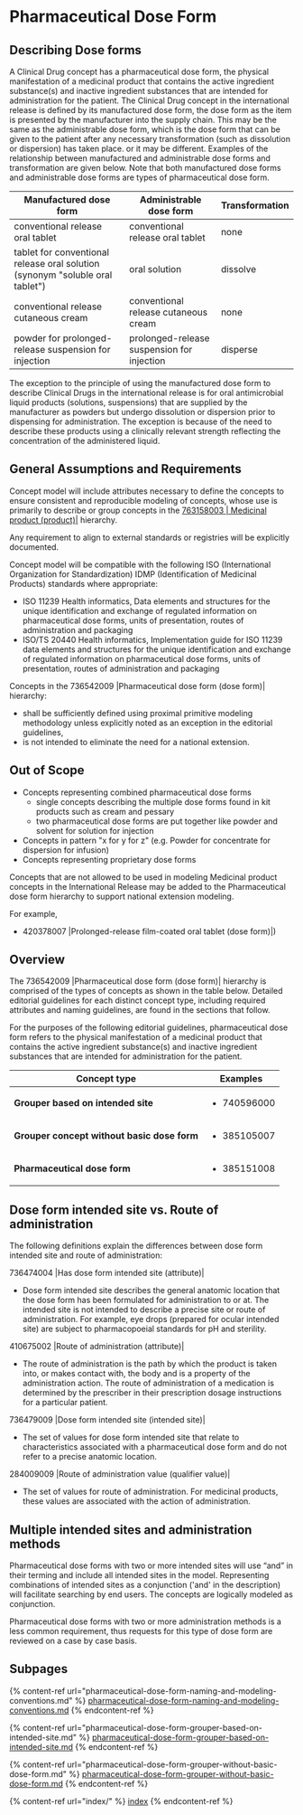 # Pharmaceutical Dose Form

## Describing Dose forms

A Clinical Drug concept has a pharmaceutical dose form, the physical manifestation of a medicinal product that contains the active ingredient substance(s) and inactive ingredient substances that are intended for administration for the patient. The Clinical Drug concept in the international release is defined by its manufactured dose form, the dose form as the item is presented by the manufacturer into the supply chain. This may be the same as the administrable dose form, which is the dose form that can be given to the patient after any necessary transformation (such as dissolution or dispersion) has taken place. or it may be different. Examples of the relationship between manufactured and administrable dose forms and transformation are given below. Note that both manufactured dose forms and administrable dose forms are types of pharmaceutical dose form.

| Manufactured dose form                                                        | Administrable dose form                    | Transformation |
| ----------------------------------------------------------------------------- | ------------------------------------------ | -------------- |
| conventional release oral tablet                                              | conventional release oral tablet           | none           |
| tablet for conventional release oral solution (synonym "soluble oral tablet") | oral solution                              | dissolve       |
| conventional release cutaneous cream                                          | conventional release cutaneous cream       | none           |
| powder for prolonged-release suspension for injection                         | prolonged-release suspension for injection | disperse       |

The exception to the principle of using the manufactured dose form to describe Clinical Drugs in the international release is for oral antimicrobial liquid products (solutions, suspensions) that are supplied by the manufacturer as powders but undergo dissolution or dispersion prior to dispensing for administration. The exception is because of the need to describe these products using a clinically relevant strength reflecting the concentration of the administered liquid.

## General Assumptions and Requirements

Concept model will include attributes necessary to define the concepts to ensure consistent and reproducible modeling of concepts, whose use is primarily to describe or group concepts in the [763158003 | Medicinal product (product)|](http://snomed.info/id/763158003) hierarchy.

Any requirement to align to external standards or registries will be explicitly documented.

Concept model will be compatible with the following ISO (International Organization for Standardization) IDMP (Identification of Medicinal Products) standards where appropriate:

* ISO 11239 Health informatics, Data elements and structures for the unique identification and exchange of regulated information on pharmaceutical dose forms, units of presentation, routes of administration and packaging
* ISO/TS 20440 Health informatics, Implementation guide for ISO 11239 data elements and structures for the unique identification and exchange of regulated information on pharmaceutical dose forms, units of presentation, routes of administration and packaging

Concepts in the 736542009 |Pharmaceutical dose form (dose form)| hierarchy:

* shall be sufficiently defined using proximal primitive modeling methodology unless explicitly noted as an exception in the editorial guidelines,
* is not intended to eliminate the need for a national extension.

## Out of Scope

* Concepts representing combined pharmaceutical dose forms
  * single concepts describing the multiple dose forms found in kit products such as cream and pessary
  * two pharmaceutical dose forms are put together like powder and solvent for solution for injection
* Concepts in pattern "x for y for z" (e.g. Powder for concentrate for dispersion for infusion)
* Concepts representing proprietary dose forms

Concepts that are not allowed to be used in modeling Medicinal product concepts in the International Release may be added to the Pharmaceutical dose form hierarchy to support national extension modeling.

For example,

* 420378007 |Prolonged-release film-coated oral tablet (dose form)|)

## Overview

The 736542009 |Pharmaceutical dose form (dose form)| hierarchy is comprised of the types of concepts as shown in the table below. Detailed editorial guidelines for each distinct concept type, including required attributes and naming guidelines, are found in the sections that follow.

For the purposes of the following editorial guidelines, pharmaceutical dose form refers to the physical manifestation of a medicinal product that contains the active ingredient substance(s) and inactive ingredient substances that are intended for administration for the patient.

| Concept type                                | Examples                                                                                                                                                                                                       |
| ------------------------------------------- | -------------------------------------------------------------------------------------------------------------------------------------------------------------------------------------------------------------- |
| **Grouper based on intended site**          | <ul><li>740596000 |Cutaneous dose form (dose form)|</li><li>385268001 |Oral dose form (dose form)|</li></ul>                                                                                                   |
| **Grouper concept without basic dose form** | <ul><li>385105007 |Conventional release cutaneous spray (dose form) |</li><li>385136004 |Conventional release ear drops (dose form)|</li></ul>                                                                 |
| **Pharmaceutical dose form**                | <ul><li>385151008 |Conventional release nasal ointment (dose form) |</li><li>421026006 |Conventional release oral tablet (dose form)|</li><li>385053008 |Prolonged-release oral capsule (dose form)|</li></ul> |

## Dose form intended site vs. Route of administration

The following definitions explain the differences between dose form intended site and route of administration:

736474004 |Has dose form intended site (attribute)|

* Dose form intended site describes the general anatomic location that the dose form has been formulated for administration to or at. The intended site is not intended to describe a precise site or route of administration. For example, eye drops (prepared for ocular intended site) are subject to pharmacopoeial standards for pH and sterility.

410675002 |Route of administration (attribute)|

* The route of administration is the path by which the product is taken into, or makes contact with, the body and is a property of the administration action. The route of administration of a medication is determined by the prescriber in their prescription dosage instructions for a particular patient.

736479009 |Dose form intended site (intended site)|

* The set of values for dose form intended site that relate to characteristics associated with a pharmaceutical dose form and do not refer to a precise anatomic location.

284009009 |Route of administration value (qualifier value)|

* The set of values for route of administration. For medicinal products, these values are associated with the action of administration.

## Multiple intended sites and administration methods

Pharmaceutical dose forms with two or more intended sites will use “and” in their terming and include all intended sites in the model. Representing combinations of intended sites as a conjunction ('and' in the description) will facilitate searching by end users. The concepts are logically modeled as conjunction.

Pharmaceutical dose forms with two or more administration methods is a less common requirement, thus requests for this type of dose form are reviewed on a case by case basis.

## Subpages

{% content-ref url="pharmaceutical-dose-form-naming-and-modeling-conventions.md" %}
[pharmaceutical-dose-form-naming-and-modeling-conventions.md](pharmaceutical-dose-form-naming-and-modeling-conventions.md)
{% endcontent-ref %}

{% content-ref url="pharmaceutical-dose-form-grouper-based-on-intended-site.md" %}
[pharmaceutical-dose-form-grouper-based-on-intended-site.md](pharmaceutical-dose-form-grouper-based-on-intended-site.md)
{% endcontent-ref %}

{% content-ref url="pharmaceutical-dose-form-grouper-without-basic-dose-form.md" %}
[pharmaceutical-dose-form-grouper-without-basic-dose-form.md](pharmaceutical-dose-form-grouper-without-basic-dose-form.md)
{% endcontent-ref %}

{% content-ref url="index/" %}
[index](index/)
{% endcontent-ref %}
